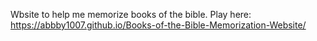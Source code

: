 Wbsite to help me memorize books of the bible. 
Play here: https://abbby1007.github.io/Books-of-the-Bible-Memorization-Website/
